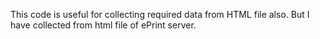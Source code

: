 This code is useful for collecting required data from HTML file also. But I have collected from html file of ePrint server. 
